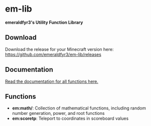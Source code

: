 # em-lib

**emeraldfyr3's Utility Function Library**

## Download
Download the release for your Minecraft version here: https://github.com/emeraldfyr3/em-lib/releases

## Documentation
[Read the documentation for all functions here.](docs/em.md)

## Functions
- **em:math/**: Collection of mathematical functions, including random number generation, power, and root functions
- **em:scoretp**: Teleport to coordinates in scoreboard values
